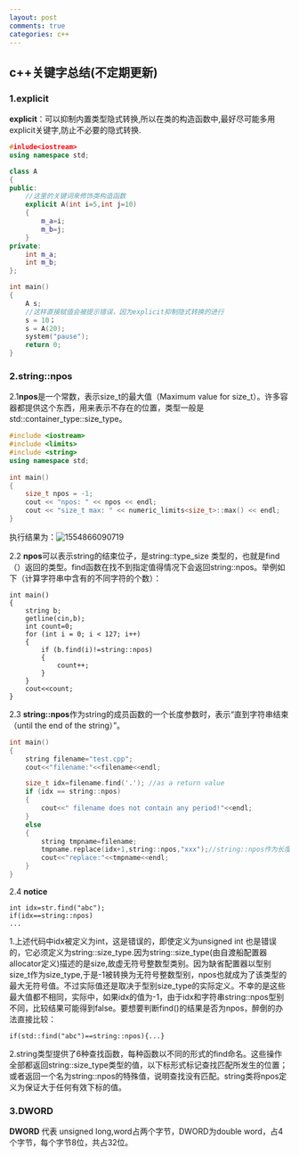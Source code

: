 ```yaml
---
layout: post
comments: true
categories: c++
---
```

## c++关键字总结(不定期更新)

### 1.explicit

**explicit**：可以抑制内置类型隐式转换,所以在类的构造函数中,最好尽可能多用explicit关键字,防止不必要的隐式转换.

~~~c++
#inlude<iostream>
using namespace std;

class A
{
public:
    //这里的关键词来修饰类构造函数
    explicit A(int i=5,int j=10)
    {
        m_a=i;
        m_b=j;
    }
private:
    int m_a;
    int m_b;
};

int main()
{
    A s;
    //这样直接赋值会被提示错误，因为explicit抑制隐式转换的进行
    s = 10；
    s = A(20);
    system("pause");
    return 0;
}
~~~

### 2.string::npos

2.1**npos**是一个常数，表示size_t的最大值（Maximum value for size_t）。许多容器都提供这个东西，用来表示不存在的位置，类型一般是std::container_type::size_type。

~~~c++
#include <iostream>    
#include <limits>    
#include <string>    
using namespace std;    
    
int main()    
{    
    size_t npos = -1;    
    cout << "npos: " << npos << endl;    
    cout << "size_t max: " << numeric_limits<size_t>::max() << endl;  
}
~~~


执行结果为：![1554866090719](C:/Users/Fred/AppData/Roaming/Typora/typora-user-images/1554866090719.png)

2.2 **npos**可以表示string的结束位子，是string::type_size 类型的，也就是find（）返回的类型。find函数在找不到指定值得情况下会返回string::npos。举例如下（计算字符串中含有的不同字符的个数）：

~~~
int main()
{
    string b;
	getline(cin,b);
	int count=0;
	for (int i = 0; i < 127; i++)
	{
		if (b.find(i)!=string::npos)
		{
			count++;
		}
	}
	cout<<count;
}
~~~

2.3 **string::npos**作为string的成员函数的一个长度参数时，表示“直到字符串结束（until the end of the string）”。

~~~c++
int main()
{  
   	string filename="test.cpp";
	cout<<"filename:"<<filename<<endl;

	size_t idx=filename.find('.'); //as a return value
	if (idx == string::npos)
	{
		cout<<" filename does not contain any period!"<<endl;
	}
	else
	{
		string tmpname=filename;
		tmpname.replace(idx+1,string::npos,"xxx");//string::npos作为长度参数，表示直到字符串结束
		cout<<"replace:"<<tmpname<<endl;
	} 
}
~~~

2.4 **notice**

~~~
int idx=str.find("abc");
if(idx==string::npos)
...
~~~

1.上述代码中idx被定义为int，这是错误的，即使定义为unsigned int 也是错误的，它必须定义为string::size_type.因为string::size_type(由自渡船配置器allocator定义)描述的是size,故虚无符号整数型类别。因为缺省配置器以型别size_t作为size_type,于是-1被转换为无符号整数型别，npos也就成为了该类型的最大无符号值。不过实际值还是取决于型别size_type的实际定义。不幸的是这些最大值都不相同，实际中，如果idx的值为-1，由于idx和字符串string::npos型别不同，比较结果可能得到false。要想要判断find()的结果是否为npos，醉倒的办法直接比较：

~~~
if(std::find("abc")==string::npos){...}
~~~

2.string类型提供了6种查找函数，每种函数以不同的形式的find命名。这些操作全部都返回string::size_type类型的值，以下标形式标记查找匹配所发生的位置；或者返回一个名为string::npos的特殊值，说明查找没有匹配。string类将npos定义为保证大于任何有效下标的值。

### 3.DWORD

**DWORD** 代表 unsigned long,word占两个字节，DWORD为double word，占4个字节，每个字节8位，共占32位。

























